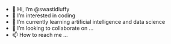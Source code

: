- 👋 Hi, I’m @swastidluffy
- 👀 I’m interested in coding
- 🌱 I’m currently learning artificial intelligence and data science
- 💞️ I’m looking to collaborate on ...
- 📫 How to reach me ...

<!---
swastidluffy/swastidluffy is a ✨ special ✨ repository because its `README.md` (this file) appears on your GitHub profile.
You can click the Preview link to take a look at your changes.
--->
